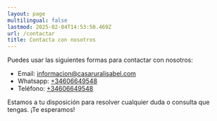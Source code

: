 ```yaml
---
layout: page
multilingual: false
lastmod: 2025-02-04T14:53:50.469Z
url: /contactar
title: Contacta con nosotros
---
```


Puedes usar las siguientes formas para contactar con nosotros:

- Email: <informacion@casaruralisabel.com>
- Whatsapp: [+34606649548](https://wa.me/34606649548)
- Teléfono: [+34606649548](tel:+34606649548)

Estamos a tu disposición para resolver cualquier duda o consulta que tengas. ¡Te esperamos!
